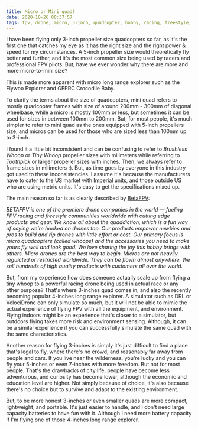 ```yaml
---
title: Micro or Mini quad?
date: 2020-10-26 00:37:57
tags: fpv, drone, micro, 3-inch, quadcopter, hobby, racing, freestyle, DRL, VRL, simulator, electronics
---
```


I have been flying only 3-inch propeller size quadcopters so far, as it's the first one that catches my eye as it has the right size and the right power & speed for my circumstances. A 5-inch propeller size would theoretically fly better and further, and it's the most common size being used by racers and professional FPV pilots. But, have we ever wonder why there are more and more micro-to-mini size?

This is made more apparent with micro long range explorer such as the Flywoo Explorer and GEPRC Crocodile Baby.

To clarify the terms about the size of quadcopters, mini quad refers to mostly quadcopter frames with size of around 200mm - 300mm of diagonal wheelbase, while a micro is mostly 100mm or less, but sometimes it can be used for sizes in between 100mm to 200mm. But, for most people, it's much simpler to refer to mini quad as the ones equipped with 5-inch propellers size, and micros can be used for those who are sized less than 100mm up to 3-inch. 

I found it a little bit inconsistent and can be confusing to refer to *Brushless Whoop* or *Tiny Whoop* propeller sizes with milimeters while referring to *Toothpick* or larger propeller sizes with inches. Then, we always refer to frame sizes in milimeters :). But, as time goes by everyone in this industry got used to these inconsistencies. I assume it's because the manufacturers have to cater to the US market with Imperial units, and those outside US who are using metric units. It's easy to get the specifications mixed up.

The main reason so far is as clearly described by [BetaFPV](https://betafpv.com/pages/about-us):

*BETAFPV is one of the premiere drone companies in the world — fueling FPV racing and freestyle communities worldwide with cutting edge products and gear. We know all about the quaddiction, which is a fun way of saying we’re hooked on drones too. Our products empower newbies and pros to build and rip drones with little effort or cost. Our primary focus is micro quadcopters (called whoops) and the accessories you need to make yours fly well and look good. We love sharing the joy this hobby brings with others. Micro drones are the best way to begin. Micros are not heavily regulated or restricted worldwide. They can be flown almost anywhere. We sell hundreds of high quality products with customers all over the world.*

But, from my experience how does someone actually scale up from flying a tiny whoop to a powerful racing drone being used in actual race or any other purpose? That's where 3-inches quad comes in, and also the recently becoming popular 4-inches long range explorer. A simulator such as DRL or VelociDrone can only simulate so much, but it will not be able to mimic the actual experience of flying FPV with all the equipment, and environment. Flying indoors might be an experience that's closer to a simulator, but outdoors flying takes more risk and environment sensing. Although, it can be a similar experience if you can successfully simulate the same quad with the same characteristics. 

Another reason for flying 3-inches is simply it's just difficult to find a place that's legal to fly, where there's no crowd, and reasonably far away from people and cars. If you live near the wilderness, you're lucky and you can fly your 5-inches or even 7-inches with more freedom. But not for most people. That's the drawbacks of city life, people have become less adventurous, and curiosity has become lower, although the economic and education level are higher. Not simply because of choice, it's also because there's no choice but to survive and adapt to the existing environment.

But, to be more honest 3-inches or even smaller quads are more compact, lightweight, and portable. It's just easier to handle, and I don't need large capacity batteries to have fun with it. Although I need more battery capacity if I'm flying one of those 4-inches long range explorer.